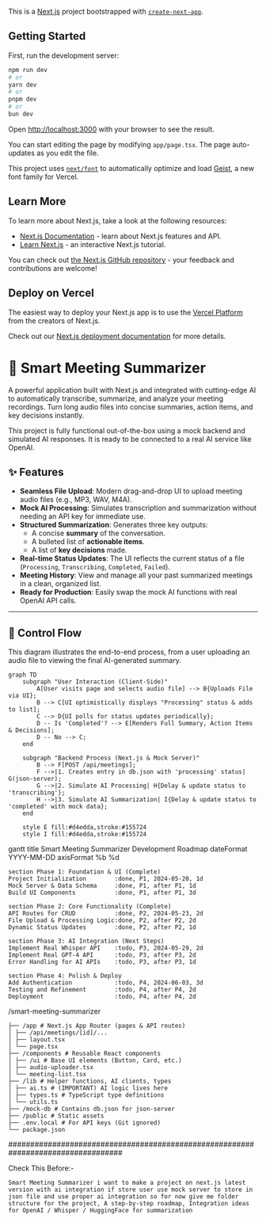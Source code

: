 This is a [Next.js](https://nextjs.org) project bootstrapped with [`create-next-app`](https://nextjs.org/docs/app/api-reference/cli/create-next-app).

## Getting Started

First, run the development server:

```bash
npm run dev
# or
yarn dev
# or
pnpm dev
# or
bun dev
```

Open [http://localhost:3000](http://localhost:3000) with your browser to see the result.

You can start editing the page by modifying `app/page.tsx`. The page auto-updates as you edit the file.

This project uses [`next/font`](https://nextjs.org/docs/app/building-your-application/optimizing/fonts) to automatically optimize and load [Geist](https://vercel.com/font), a new font family for Vercel.

## Learn More

To learn more about Next.js, take a look at the following resources:

- [Next.js Documentation](https://nextjs.org/docs) - learn about Next.js features and API.
- [Learn Next.js](https://nextjs.org/learn) - an interactive Next.js tutorial.

You can check out [the Next.js GitHub repository](https://github.com/vercel/next.js) - your feedback and contributions are welcome!

## Deploy on Vercel

The easiest way to deploy your Next.js app is to use the [Vercel Platform](https://vercel.com/new?utm_medium=default-template&filter=next.js&utm_source=create-next-app&utm_campaign=create-next-app-readme) from the creators of Next.js.

Check out our [Next.js deployment documentation](https://nextjs.org/docs/app/building-your-application/deploying) for more details.

# 🤖 Smart Meeting Summarizer

A powerful application built with Next.js and integrated with cutting-edge AI to automatically transcribe, summarize, and analyze your meeting recordings. Turn long audio files into concise summaries, action items, and key decisions instantly.

This project is fully functional out-of-the-box using a mock backend and simulated AI responses. It is ready to be connected to a real AI service like OpenAI.

<!-- ![Project Screenshot](https://storage.googleapis.com/generativeai-downloads/images/smart-meeting-summarizer-screenshot.png) -->

## ✨ Features

- **Seamless File Upload**: Modern drag-and-drop UI to upload meeting audio files (e.g., MP3, WAV, M4A).
- **Mock AI Processing**: Simulates transcription and summarization without needing an API key for immediate use.
- **Structured Summarization**: Generates three key outputs:
  - A concise **summary** of the conversation.
  - A bulleted list of **actionable items**.
  - A list of **key decisions** made.
- **Real-time Status Updates**: The UI reflects the current status of a file (`Processing`, `Transcribing`, `Completed`, `Failed`).
- **Meeting History**: View and manage all your past summarized meetings in a clean, organized list.
- **Ready for Production**: Easily swap the mock AI functions with real OpenAI API calls.

---

## 🌊 Control Flow

This diagram illustrates the end-to-end process, from a user uploading an audio file to viewing the final AI-generated summary.

```mermaid
graph TD
    subgraph "User Interaction (Client-Side)"
        A[User visits page and selects audio file] --> B{Uploads File via UI};
        B --> C[UI optimistically displays "Processing" status & adds to list];
        C --> D{UI polls for status updates periodically};
        D -- Is 'Completed'? --> E[Renders Full Summary, Action Items & Decisions];
        D -- No --> C;
    end

    subgraph "Backend Process (Next.js & Mock Server)"
        B --> F[POST /api/meetings];
        F -->|1. Creates entry in db.json with 'processing' status| G(json-server);
        G -->|2. Simulate AI Processing| H{Delay & update status to 'transcribing'};
        H -->|3. Simulate AI Summarization| I{Delay & update status to 'completed' with mock data};
    end

    style E fill:#d4edda,stroke:#155724
    style I fill:#d4edda,stroke:#155724
```

gantt
title Smart Meeting Summarizer Development Roadmap
dateFormat YYYY-MM-DD
axisFormat %b %d

    section Phase 1: Foundation & UI (Complete)
    Project Initialization        :done, P1, 2024-05-20, 1d
    Mock Server & Data Schema     :done, P1, after P1, 1d
    Build UI Components           :done, P1, after P1, 3d

    section Phase 2: Core Functionality (Complete)
    API Routes for CRUD           :done, P2, 2024-05-23, 2d
    File Upload & Processing Logic:done, P2, after P2, 2d
    Dynamic Status Updates        :done, P2, after P2, 1d

    section Phase 3: AI Integration (Next Steps)
    Implement Real Whisper API    :todo, P3, 2024-05-29, 2d
    Implement Real GPT-4 API      :todo, P3, after P3, 2d
    Error Handling for AI APIs    :todo, P3, after P3, 1d

    section Phase 4: Polish & Deploy
    Add Authentication            :todo, P4, 2024-06-03, 3d
    Testing and Refinement        :todo, P4, after P4, 2d
    Deployment                    :todo, P4, after P4, 2d



/smart-meeting-summarizer

    ├── /app # Next.js App Router (pages & API routes)
    │ ├── /api/meetings/[id]/...
    │ ├── layout.tsx
    │ └── page.tsx
    ├── /components # Reusable React components
    │ ├── /ui # Base UI elements (Button, Card, etc.)
    │ ├── audio-uploader.tsx
    │ └── meeting-list.tsx
    ├── /lib # Helper functions, AI clients, types
    │ ├── ai.ts # (IMPORTANT) AI logic lives here
    │ ├── types.ts # TypeScript type definitions
    │ └── utils.ts
    ├── /mock-db # Contains db.json for json-server
    ├── /public # Static assets
    ├── .env.local # For API keys (Git ignored)
    └── package.json

##################################################################################

Check This Before:- 
    
    Smart Meeting Summarizer i want to make a project on next.js latest version with ai integration if store user use mock server to store in json file and use proper ai integration so for now give me folder structure for the project, A step-by-step roadmap, Integration ideas for OpenAI / Whisper / HuggingFace for summarization

